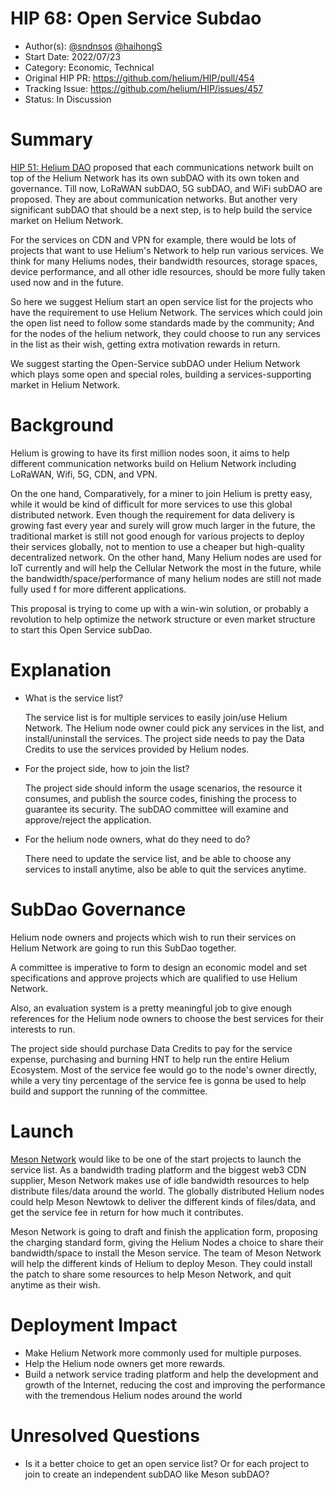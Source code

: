# HIP 68: Open Service Subdao

- Author(s): [@sndnsos](https://github.com/sndnsos) [@haihongS](https://github.com/haihongS)
- Start Date: 2022/07/23
- Category: Economic, Technical
- Original HIP PR: <https://github.com/helium/HIP/pull/454>
- Tracking Issue: <https://github.com/helium/HIP/issues/457>
- Status: In Discussion

# Summary

[HIP 51: Helium DAO](https://github.com/helium/HIP/blob/main/0051-helium-dao.md) proposed that each communications network built on top of the Helium Network has its own subDAO with its own token and governance. Till now, LoRaWAN subDAO, 5G subDAO, and WiFi subDAO are proposed. They are about communication networks. But another very significant subDAO that should be a next step, is to help build the service market on Helium Network.

For the services on CDN and VPN for example, there would be lots of projects that want to use Helium's Network to help run various services. We think for many Heliums nodes, their bandwidth resources, storage spaces, device performance, and all other idle resources, should be more fully taken used now and in the future.

So here we suggest Helium start an open service list for the projects who have the requirement to use Helium Network. The services which could join the open list need to follow some standards made by the community; And for the nodes of the helium network, they could choose to run any services in the list as their wish, getting extra motivation rewards in return.

We suggest starting the Open-Service subDAO under Helium Network which plays some open and special roles, building a services-supporting market in Helium Network.

# Background

Helium is growing to have its first million nodes soon, it aims to help different communication networks build on Helium Network including LoRaWAN, Wifi, 5G, CDN, and VPN.

On the one hand, Comparatively, for a miner to join Helium is pretty easy, while it would be kind of difficult for more services to use this global distributed network. Even though the requirement for data delivery is growing fast every year and surely will grow much larger in the future, the traditional market is still not good enough for various projects to deploy their services globally, not to mention to use a cheaper but high-quality decentralized network. On the other hand, Many Helium nodes are used for IoT currently and will help the Cellular Network the most in the future, while the bandwidth/space/performance of many helium nodes are still not made fully used f for more different applications.

This proposal is trying to come up with a win-win solution, or probably a revolution to help optimize the network structure or even market structure to start this Open Service subDao.

# Explanation

- What is the service list?

  The service list is for multiple services to easily join/use Helium Network.
  The Helium node owner could pick any services in the list, and install/uninstall the services.
  The project side needs to pay the Data Credits to use the services provided by Helium nodes.

- For the project side, how to join the list?

  The project side should inform the usage scenarios, the resource it consumes, and publish the source codes, finishing the process to guarantee its security.
  The subDAO committee will examine and approve/reject the application.

- For the helium node owners, what do they need to do?

  There need to update the service list, and be able to choose any services to install anytime, also be able to quit the services anytime.

# SubDao Governance

Helium node owners and projects which wish to run their services on Helium Network are going to run this SubDao together.

A committee is imperative to form to design an economic model and set specifications and approve projects which are qualified to use Helium Network.

Also, an evaluation system is a pretty meaningful job to give enough references for the Helium node owners to choose the best services for their interests to run.

The project side should purchase Data Credits to pay for the service expense, purchasing and burning HNT to help run the entire Helium Ecosystem. Most of the service fee would go to the node's owner directly, while a very tiny percentage of the service fee is gonna be used to help build and support the running of the committee.

# Launch

[Meson Network](https://meson.network) would like to be one of the start projects to launch the service list.
As a bandwidth trading platform and the biggest web3 CDN supplier, Meson Network makes use of idle bandwidth resources to help distribute files/data around the world.
The globally distributed Helium nodes could help Meson Newtowk to deliver the different kinds of files/data, and get the service fee in return for how much it contributes.

Meson Network is going to draft and finish the application form, proposing the charging standard form, giving the Helium Nodes a choice to share their bandwidth/space to install the Meson service. The team of Meson Network will help the different kinds of Helium to deploy Meson.
They could install the patch to share some resources to help Meson Network, and quit anytime as their wish.

# Deployment Impact

- Make Helium Network more commonly used for multiple purposes.
- Help the Helium node owners get more rewards.
- Build a network service trading platform and help the development and growth of the Internet, reducing the cost and improving the performance with the tremendous Helium nodes around the world

# Unresolved Questions

- Is it a better choice to get an open service list?
  Or for each project to join to create an independent subDAO like Meson subDAO?
